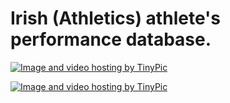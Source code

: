 # Irish (Athletics) athlete's performance database. #

<a href='http://tinypic.com?ref=33a7zaf'><img src='http://i46.tinypic.com/33a7zaf.jpg' alt='Image and video hosting by TinyPic' border='0'>

<a href='http://tinypic.com?ref=35m02ad'><img src='http://i46.tinypic.com/35m02ad.jpg' alt='Image and video hosting by TinyPic' border='0'>
